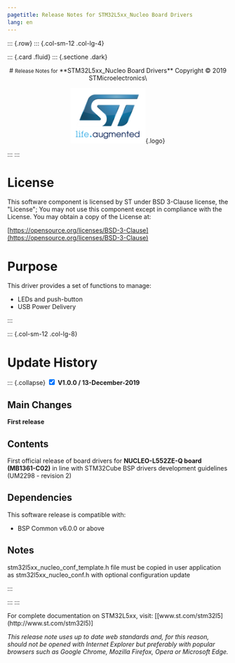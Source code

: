 ```yaml
---
pagetitle: Release Notes for STM32L5xx_Nucleo Board Drivers
lang: en
---
```


::: {.row}
::: {.col-sm-12 .col-lg-4}

::: {.card .fluid}
::: {.sectione .dark}
<center>
# <small>Release Notes for</small> **STM32L5xx_Nucleo Board Drivers**
Copyright &copy; 2019 STMicroelectronics\

[![ST logo](./_htmresc/st_logo.png)](https://www.st.com){.logo}
</center>
:::
:::

# License

This software component is licensed by ST under BSD 3-Clause license, the \"License\"; You may
not use this component except in compliance with the License. You may
obtain a copy of the License at:

[https://opensource.org/licenses/BSD-3-Clause](https://opensource.org/licenses/BSD-3-Clause)

# Purpose

This driver provides a set of functions to manage:

- LEDs and push-button
- USB Power Delivery

:::

::: {.col-sm-12 .col-lg-8}
# Update History

::: {.collapse}
<input type="checkbox" id="collapse-section1" checked aria-hidden="true">
<label for="collapse-section1" aria-hidden="true">__V1.0.0 / 13-December-2019__</label>
<div>

## Main Changes

**First release**

## Contents

First official release of board drivers for **NUCLEO-L552ZE-Q board (MB1361-C02)** in line
with STM32Cube BSP drivers development guidelines (UM2298 - revision 2)

## Dependencies

This software release is compatible with:

-	BSP Common v6.0.0 or above

## Notes

stm32l5xx_nucleo_conf_template.h file must be copied in user application as
stm32l5xx_nucleo_conf.h with optional configuration update


</div>
:::



:::
:::

<footer class="sticky">
For complete documentation on STM32L5xx, visit: [[www.st.com/stm32l5](http://www.st.com/stm32l5)]

*This release note uses up to date web standards and, for this reason, should not be opened with Internet Explorer but preferably with popular browsers such as Google Chrome, Mozilla Firefox, Opera or Microsoft Edge.*
</footer>
